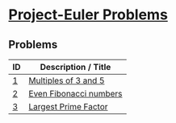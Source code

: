 [Project-Euler Problems](https://projecteuler.net/)
=============


Problems
--------
|ID  |Description / Title                                         |
|----|------------------------------------------------------------|
|[1](https://github.com/jwkimani/Project-Euler/blob/master/id1_Multiples_of_3_and_5.py)   |[Multiples of 3 and 5](https://projecteuler.net/problem=1)|
|[2](https://github.com/jwkimani/Project-Euler/blob/master/id2_Even_Fibonacci_Numbers.py)   |[Even Fibonacci numbers](https://projecteuler.net/problem=2)|
|[3](https://github.com/jwkimani/Project-Euler/blob/master/id3_largest_prime_factor.py) |[Largest Prime Factor](https://projecteuler.net/problem=3)|
